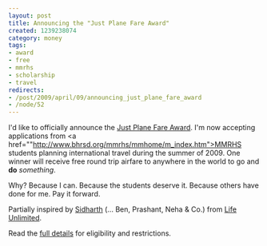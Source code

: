 ```yaml
--- 
layout: post
title: Announcing the "Just Plane Fare Award"
created: 1239238074
category: money
tags:
- award
- free
- mmrhs
- scholarship
- travel
redirects:
- /post/2009/april/09/announcing_just_plane_fare_award
- /node/52
---
```

I'd like to officially announce the <a href="/just_plane_fare_award">Just Plane Fare Award</a>. I'm now accepting applications from <a href=""http://www.bhrsd.org/mmrhs/mmhome/m_index.htm">MMRHS</a> students planning international travel during the summer of 2009. One winner will receive free round trip airfare to anywhere in the world to go and <strong>do</strong> <em>something</em>.

Why? Because I can. Because the students deserve it. Because others have done for me. Pay it forward.

Partially inspired by <a href="http://jaggi.name/">Sidharth</a> (... Ben, Prashant, Neha & Co.) from <a href="http://www.lifeunlimited.org.in/">Life Unlimited</a>.

Read the <a href="/just_plane_fare_award">full details</a> for eligibility and restrictions.
